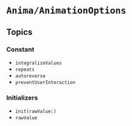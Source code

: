 # ``Anima/AnimationOptions``

## Topics

### Constant

- ``integralizeValues``
- ``repeats``
- ``autoreverse``
- ``preventUserInteraction``

### Initializers

- ``init(rawValue:)``
- ``rawValue``
